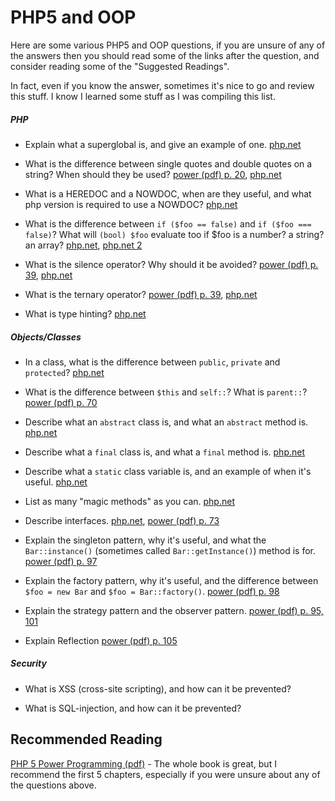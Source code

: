 # PHP5 and OOP

Here are some various PHP5 and OOP questions, if you are unsure of any of the answers then you should read some of the links after the question, and consider reading some of the "Suggested Readings".

In fact, even if you know the answer, sometimes it's nice to go and review this stuff.  I know I learned some stuff as I was compiling this list.

##### PHP

*  Explain what a superglobal is, and give an example of one. [php.net][php.superglobals]

*  What is the difference between single quotes and double quotes on a string?  When should they be used? [power (pdf) p. 20][power], [php.net][php.strings]

*  What is a HEREDOC and a NOWDOC, when are they useful, and what php version is required to use a NOWDOC? [php.net][php.strings]

*  What is the difference between `if ($foo == false)` and `if ($foo === false)`?  What will `(bool) $foo` evaluate too if $foo is a number? a string? an array? [php.net][php.comparisons], [php.net 2][php.comparisontable]

*  What is the silence operator? Why should it be avoided? [power (pdf) p. 39][power], [php.net][php.silence]

*  What is the ternary operator? [power (pdf) p. 39][power], [php.net][php.ternary]

*  What is type hinting? [php.net][php.typehinting]

##### Objects/Classes

*  In a class, what is the difference between `public`, `private` and `protected`?  [php.net][php.visibility]

*  What is the difference between `$this` and `self::`?  What is `parent::`? [power (pdf) p. 70][power]

*  Describe what an `abstract` class is, and what an `abstract` method is. [php.net][php.abstract]

*  Describe what a `final` class is, and what a `final` method is. [php.net][php.final]

*  Describe what a `static` class variable is, and an example of when it's useful. [php.net][php.static]

*  List as many "magic methods" as you can. [php.net][php.magic]

*  Describe interfaces. [php.net][php.interfaces], [power (pdf) p. 73][power]

*  Explain the singleton pattern, why it's useful, and what the `Bar::instance()` (sometimes called `Bar::getInstance()`) method is for. [power (pdf) p. 97][power]

*  Explain the factory pattern, why it's useful, and the difference between `$foo = new Bar` and `$foo = Bar::factory()`. [power (pdf) p. 98][power]

*  Explain the strategy pattern and the observer pattern. [power (pdf) p. 95, 101][power]

*  Explain Reflection [power (pdf) p. 105][power]

##### Security

*  What is XSS (cross-site scripting), and how can it be prevented? 

*  What is SQL-injection, and how can it be prevented?

## Recommended Reading

[PHP 5 Power Programming (pdf)][power] - The whole book is great, but I recommend the first 5 chapters, especially if you were unsure about any of the questions above.

[power]: http://ptgmedia.pearsoncmg.com/images/013147149X/downloads/013147149X_book.pdf "PHP Power Programming (pdf)"
[php.visibility]: http://php.net/manual/en/language.oop5.visibility.php
[php.magic]: http://php.net/manual/en/language.oop5.magic.php
[php.abstract]: http://php.net/manual/en/language.oop5.abstract.php
[php.final]: http://php.net/manual/en/language.oop5.final.php
[php.interfaces]: http://php.net/manual/en/language.oop5.interfaces.php
[php.static]: http://php.net/manual/en/language.oop5.static.php
[php.superglobals]: http://php.net/manual/en/language.variables.superglobals.php
[php.strings]: http://php.net/manual/en/language.types.string.php
[php.comparisons]: http://php.net/manual/en/language.operators.comparison.php
[php.comparisontable]: http://www.php.net/manual/en/types.comparisons.php
[php.silence]: http://www.php.net/manual/en/language.operators.errorcontrol.php
[php.ternary]: http://php.net/manual/en/language.operators.comparison.php#language.operators.comparison.ternary
[php.typehinting]: http://php.net/manual/en/language.oop5.typehinting.php
